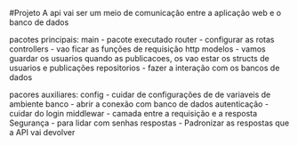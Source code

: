 #Projeto
A api vai ser um meio de comunicação entre a aplicação web e o banco de dados

pacotes principais:
    main - pacote executado
    router - configurar as rotas
    controllers - vao ficar as funções de requisição http
    modelos - vamos guardar os usuarios quando as publicacoes, os vao estar os structs de usuarios e publicações
    repositorios - fazer a interação com os bancos de dados

pacores auxiliares: 
    config - cuidar de configurações de de variaveis de ambiente
    banco - abrir a conexão com banco de dados
    autenticação - cuidar do login 
    middlewar - camada entre a requisição e a resposta
    Segurança - para lidar com senhas
    respostas - Padronizar as respostas que a API vai devolver

